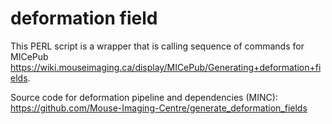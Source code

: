 # deformation field

This PERL script is a wrapper that is calling sequence of commands  for MICePub
https://wiki.mouseimaging.ca/display/MICePub/Generating+deformation+fields.

Source code for deformation pipeline and dependencies (MINC):
https://github.com/Mouse-Imaging-Centre/generate_deformation_fields
